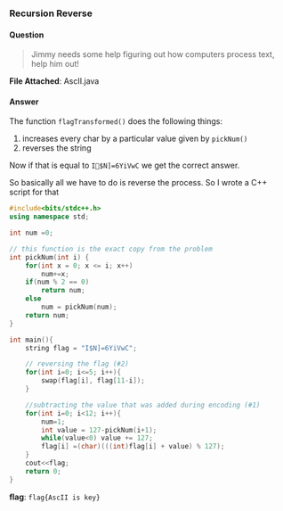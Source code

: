 ### Recursion Reverse

#### Question
>Jimmy needs some help figuring out how computers process text, help him out!

**File Attached**: AscII.java
 
#### Answer
The function ```flagTransformed()``` does the following things:
1. increases every char by a particular value given by ```pickNum()```
2. reverses the string

Now if that is equal to ```I$N]=6YiVwC``` we get the correct answer.

So basically all we have to do is reverse the process. So I wrote a C++ script for that

```cpp
#include<bits/stdc++.h>
using namespace std;

int num =0;

// this function is the exact copy from the problem
int pickNum(int i) {
    for(int x = 0; x <= i; x++)
        num+=x;
    if(num % 2 == 0)
        return num;
    else 
        num = pickNum(num);	
    return num;		
}

int main(){
    string flag = "I$N]=6YiVwC";

    // reversing the flag (#2)
    for(int i=0; i<=5; i++){
        swap(flag[i], flag[11-i]);
    }

    //subtracting the value that was added during encoding (#1)
    for(int i=0; i<12; i++){
        num=1;
        int value = 127-pickNum(i+1);
        while(value<0) value += 127;
        flag[i] =(char)(((int)flag[i] + value) % 127);	
    }
    cout<<flag;
    return 0;
}
```

**flag**: ```flag{AscII is key}```